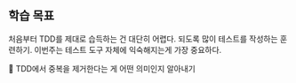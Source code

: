 ## 학습 목표

처음부터 TDD를 제대로 습득하는 건 대단히 어렵다. 되도록 많이 테스트를 작성하는 훈련하기.
이번주는 테스트 도구 자체에 익숙해지는게 가장 중요하다.

🚀 TDD에서 중복을 제거한다는 게 어떤 의미인지 알아내기
